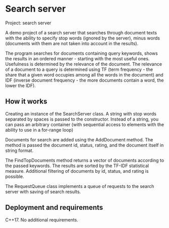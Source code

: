 # Search server
Project: search server

A demo project of a search server that searches through document texts with the ability to specify stop words (ignored by the server), minus words (documents with them are not taken into account in the results).

The program searches for documents containing query keywords, shows the results in an ordered manner - starting with the most useful ones. Usefulness is determined by the relevance of the document. The relevance of a document to a query is determined using TF (term frequency - the share that a given word occupies among all the words in the document) and IDF (inverse document frequency - the more documents contain a word, the lower the IDF).

## How it works
Creating an instance of the SearchServer class. A string with stop words separated by spaces is passed to the constructor. Instead of a string, you can pass an arbitrary container (with sequential access to elements with the ability to use in a for-range loop)

Documents for search are added using the AddDocument method. The method is passed the document id, status, rating, and the document itself in string format.

The FindTopDocuments method returns a vector of documents according to the passed keywords. The results are sorted by the TF-IDF statistical measure. Additional filtering of documents by id, status, and rating is possible.

The RequestQueue class implements a queue of requests to the search server with saving of search results.

## Deployment and requirements
C++17. No additional requirements.
